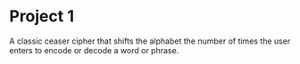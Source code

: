 # Project 1
A classic ceaser cipher that shifts the alphabet the number of times the user enters to encode or decode a word or phrase.
